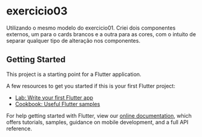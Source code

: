 # exercicio03

Utilizando o mesmo modelo do exercicio01. Criei dois componentes externos, um para o cards brancos e a outra para as cores, com o intuito de separar qualquer tipo de alteração nos componentes.

## Getting Started

This project is a starting point for a Flutter application.

A few resources to get you started if this is your first Flutter project:

- [Lab: Write your first Flutter app](https://flutter.dev/docs/get-started/codelab)
- [Cookbook: Useful Flutter samples](https://flutter.dev/docs/cookbook)

For help getting started with Flutter, view our
[online documentation](https://flutter.dev/docs), which offers tutorials,
samples, guidance on mobile development, and a full API reference.
